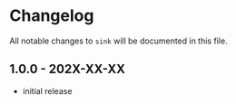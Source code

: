 # Changelog

All notable changes to `sink` will be documented in this file.

## 1.0.0 - 202X-XX-XX

- initial release
